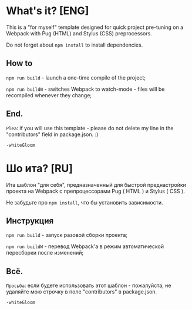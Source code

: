 # What's it? [ENG]
This is a "for myself" template designed for quick project pre-tuning on a Webpack with Pug (HTML) and Stylus (CSS) preprocessors.

Do not forget about `npm install` to install dependencies.

## How to
`npm run build`  - launch a one-time compile of the project;

`npm run buildW` - switches Webpack to watch-mode - files will be recompiled whenever they change;

## End.
`Plea`: if you will use this template - please do not delete my line in the "contributors" field in package.json. :)

`-whiteGloom`


# Шо ита? [RU]
Ита шаблон "для себя", предназначенный для быстрой преднастройки проекта на Webpack с препроцессорами Pug ( HTML ) и Stylus ( CSS ).

Не забудьте про `npm install`, что бы установить зависимости.

## Инструкция
`npm run build`  - запуск разовой сборки проекта;

`npm run buildW` - перевод Webpack'а в режим автоматической пересборки после изменений;

## Всё.
`Просьба`: если будете использовать этот шаблон - пожалуйста, не удаляйте мою строчку в поле "contributors" в package.json.

`-whiteGloom`
